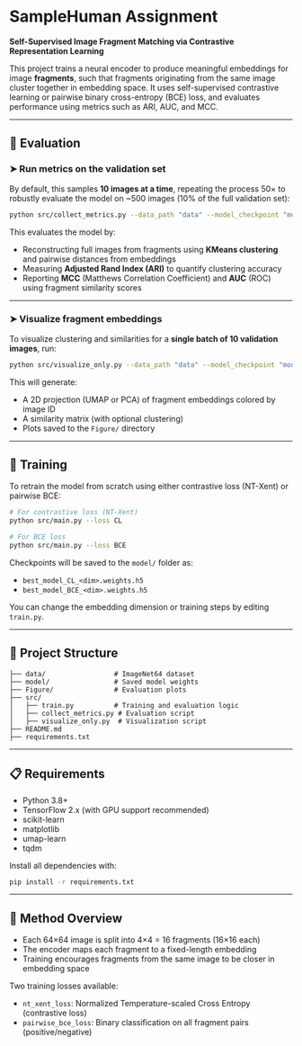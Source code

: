 
# SampleHuman Assignment

**Self-Supervised Image Fragment Matching via Contrastive Representation Learning**

This project trains a neural encoder to produce meaningful embeddings for image **fragments**, such that fragments originating from the same image cluster together in embedding space. It uses self-supervised contrastive learning or pairwise binary cross-entropy (BCE) loss, and evaluates performance using metrics such as ARI, AUC, and MCC.

---

## 🧪 Evaluation

### ➤ Run metrics on the validation set

By default, this samples **10 images at a time**, repeating the process 50× to robustly evaluate the model on ~500 images (10% of the full validation set):

```bash
python src/collect_metrics.py --data_path "data" --model_checkpoint "model/best_model_CL_8.keras"
````

This evaluates the model by:

* Reconstructing full images from fragments using **KMeans clustering** and pairwise distances from embeddings
* Measuring **Adjusted Rand Index (ARI)** to quantify clustering accuracy
* Reporting **MCC** (Matthews Correlation Coefficient) and **AUC** (ROC) using fragment similarity scores

---

### ➤ Visualize fragment embeddings

To visualize clustering and similarities for a **single batch of 10 validation images**, run:

```bash
python src/visualize_only.py --data_path "data" --model_checkpoint "model/best_model_BCE_8.keras"
```

This will generate:

* A 2D projection (UMAP or PCA) of fragment embeddings colored by image ID
* A similarity matrix (with optional clustering)
* Plots saved to the `Figure/` directory

---

## 🔁 Training

To retrain the model from scratch using either contrastive loss (NT-Xent) or pairwise BCE:

```bash
# For contrastive loss (NT-Xent)
python src/main.py --loss CL

# For BCE loss
python src/main.py --loss BCE
```

Checkpoints will be saved to the `model/` folder as:

* `best_model_CL_<dim>.weights.h5`
* `best_model_BCE_<dim>.weights.h5`

You can change the embedding dimension or training steps by editing `train.py`.

---

## 📂 Project Structure

```
├── data/                 # ImageNet64 dataset
├── model/                # Saved model weights
├── Figure/               # Evaluation plots
├── src/
│   ├── train.py          # Training and evaluation logic
│   ├── collect_metrics.py # Evaluation script
│   ├── visualize_only.py  # Visualization script
├── README.md
├── requirements.txt
```

---

## 📋 Requirements

* Python 3.8+
* TensorFlow 2.x (with GPU support recommended)
* scikit-learn
* matplotlib
* umap-learn
* tqdm

Install all dependencies with:

```bash
pip install -r requirements.txt
```

---

## 🧠 Method Overview

* Each 64×64 image is split into 4×4 = 16 fragments (16×16 each)
* The encoder maps each fragment to a fixed-length embedding
* Training encourages fragments from the same image to be closer in embedding space

Two training losses available:

* `nt_xent_loss`: Normalized Temperature-scaled Cross Entropy (contrastive loss)
* `pairwise_bce_loss`: Binary classification on all fragment pairs (positive/negative)


